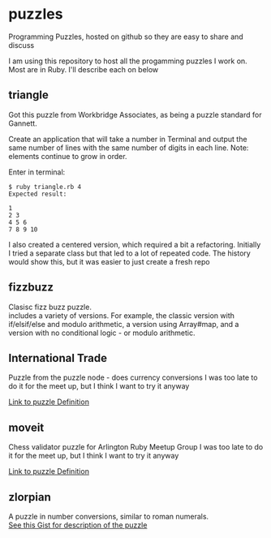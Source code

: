 puzzles
=======

Programming Puzzles, hosted on github so they are easy to share and discuss

I am using this repository to host all the progamming puzzles I work on. Most are in Ruby.
I'll describe each on below

triangle
--------
Got this puzzle from Workbridge Associates, as being a puzzle standard for Gannett.

Create an application that will take a number in Terminal and output the same number of lines with the same number of digits in each line. Note: elements continue to grow in order.

Enter in terminal:

    $ ruby triangle.rb 4
    Expected result:
    
    1
    2 3
    4 5 6
    7 8 9 10

I also created a centered version, which required a bit a refactoring. Initially I tried a separate class but that led to a lot of repeated code. The history would show this, but it was easier to just create a fresh repo

fizzbuzz
--------
Clasisc fizz buzz puzzle.  
includes a variety of versions. For example, the classic version with if/elsif/else and modulo arithmetic, a version using Array#map, and a version with no conditional logic - or modulo arithmetic.

International Trade
-------------------
Puzzle from the puzzle node - does currency conversions
I was too late to do it for the meet up, but I think I want to try it anyway

[Link to puzzle Definition](http://www.puzzlenode.com/puzzles/1-international-trade)

moveit
------
Chess validator puzzle for Arlington Ruby Meetup Group
I was too late to do it for the meet up, but I think I want to try it anyway

[Link to puzzle Definition](http://www.puzzlenode.com/puzzles/13-chess-validator)

zlorpian
--------
A puzzle in number conversions, similar to roman numerals.  
[See this Gist for description of the puzzle](https://gist.github.com/bokmann/6985516)